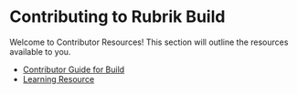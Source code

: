 # Contributing to Rubrik Build
Welcome to Contributor Resources! This section will outline the resources available to you. 

* [Contributor Guide for Build](https://github.com/rubrikinc/welcome-to-rubrik-build/blob/master/contributors/guide/README.md)
* [Learning Resource](https://github.com/rubrikinc/welcome-to-rubrik-build/blob/master/contributors/learn/README.md)


